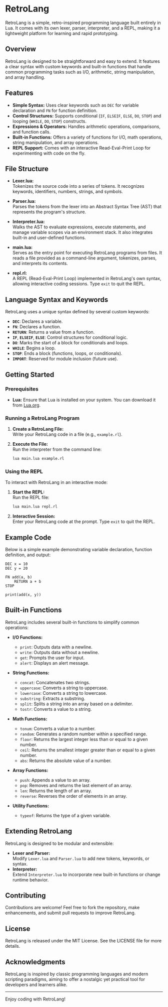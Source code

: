 # RetroLang

RetroLang is a simple, retro-inspired programming language built entirely in Lua. It comes with its own lexer, parser, interpreter, and a REPL, making it a lightweight platform for learning and rapid prototyping.

## Overview

RetroLang is designed to be straightforward and easy to extend. It features a clear syntax with custom keywords and built-in functions that handle common programming tasks such as I/O, arithmetic, string manipulation, and array handling.

## Features

- **Simple Syntax:** Uses clear keywords such as `DEC` for variable declaration and `FN` for function definition.
- **Control Structures:** Supports conditional (`IF`, `ELSEIF`, `ELSE`, `DO`, `STOP`) and looping (`WHILE`, `DO`, `STOP`) constructs.
- **Expressions & Operators:** Handles arithmetic operations, comparisons, and function calls.
- **Built-in Functions:** Offers a variety of functions for I/O, math operations, string manipulation, and array operations.
- **REPL Support:** Comes with an interactive Read-Eval-Print Loop for experimenting with code on the fly.

## File Structure

- **Lexer.lua:**  
  Tokenizes the source code into a series of tokens. It recognizes keywords, identifiers, numbers, strings, and symbols.

- **Parser.lua:**  
  Parses the tokens from the lexer into an Abstract Syntax Tree (AST) that represents the program's structure.

- **Interpreter.lua:**  
  Walks the AST to evaluate expressions, execute statements, and manage variable scopes via an environment stack. It also integrates built-in and user-defined functions.

- **main.lua:**  
  Serves as the entry point for executing RetroLang programs from files. It reads a file provided as a command-line argument, tokenizes, parses, and interprets its contents.

- **repl.rl:**  
  A REPL (Read-Eval-Print Loop) implemented in RetroLang's own syntax, allowing interactive coding sessions. Type `exit` to quit the REPL.

## Language Syntax and Keywords

RetroLang uses a unique syntax defined by several custom keywords:

- **`DEC`**: Declares a variable.
- **`FN`**: Declares a function.
- **`RETURN`**: Returns a value from a function.
- **`IF`**, **`ELSEIF`**, **`ELSE`**: Control structures for conditional logic.
- **`DO`**: Marks the start of a block for conditionals and loops.
- **`WHILE`**: Begins a loop.
- **`STOP`**: Ends a block (functions, loops, or conditionals).
- **`IMPORT`**: Reserved for module inclusion (future use).

## Getting Started

### Prerequisites

- **Lua:** Ensure that Lua is installed on your system. You can download it from [Lua.org](https://www.lua.org/).

### Running a RetroLang Program

1. **Create a RetroLang File:**  
   Write your RetroLang code in a file (e.g., `example.rl`).

2. **Execute the File:**  
   Run the interpreter from the command line:
   ```bash
   lua main.lua example.rl
   ```
### Using the REPL

To interact with RetroLang in an interactive mode:

1. **Start the REPL:**  
   Run the REPL file:
   ```bash
   lua main.lua repl.rl
   ```

2. **Interactive Session:**  
   Enter your RetroLang code at the prompt. Type `exit` to quit the REPL.

## Example Code

Below is a simple example demonstrating variable declaration, function definition, and output:
```retro
DEC x = 10
DEC y = 20

FN add(a, b)
    RETURN a + b
STOP

print(add(x, y))
```

## Built-in Functions

RetroLang includes several built-in functions to simplify common operations:

- **I/O Functions:**
  - `print`: Outputs data with a newline.
  - `write`: Outputs data without a newline.
  - `get`: Prompts the user for input.
  - `alert`: Displays an alert message.

- **String Functions:**
  - `concat`: Concatenates two strings.
  - `uppercase`: Converts a string to uppercase.
  - `lowercase`: Converts a string to lowercase.
  - `substring`: Extracts a substring.
  - `split`: Splits a string into an array based on a delimiter.
  - `tostr`: Converts a value to a string.

- **Math Functions:**
  - `tonum`: Converts a value to a number.
  - `random`: Generates a random number within a specified range.
  - `floor`: Returns the largest integer less than or equal to a given number.
  - `ceil`: Returns the smallest integer greater than or equal to a given number.
  - `abs`: Returns the absolute value of a number.

- **Array Functions:**
  - `push`: Appends a value to an array.
  - `pop`: Removes and returns the last element of an array.
  - `len`: Returns the length of an array.
  - `reverse`: Reverses the order of elements in an array.

- **Utility Functions:**
  - `typeof`: Returns the type of a given variable.

## Extending RetroLang

RetroLang is designed to be modular and extensible:
- **Lexer and Parser:**  
  Modify `Lexer.lua` and `Parser.lua` to add new tokens, keywords, or syntax.
- **Interpreter:**  
  Extend `Interpreter.lua` to incorporate new built-in functions or change runtime behavior.

## Contributing

Contributions are welcome! Feel free to fork the repository, make enhancements, and submit pull requests to improve RetroLang.

## License

RetroLang is released under the MIT License. See the LICENSE file for more details.

## Acknowledgments

RetroLang is inspired by classic programming languages and modern scripting paradigms, aiming to offer a nostalgic yet practical tool for developers and learners alike.

---

Enjoy coding with RetroLang!
